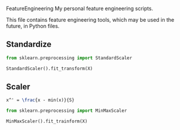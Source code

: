 FeatureEngineering
My personal feature engineering scripts.

This file contains feature engineering tools, which may be used in the future, in Python files.

## Standardize
``` Python
from sklearn.preprocessing import StandardScaler

StandardScaler().fit_transform(X)
```

## Scaler
```tex
x^' = \frac{x - min(x)}{S}
```

```Python
from sklearn.preprocessing import MinMaxScaler

MinMaxScaler().fit_trainform(X)
```

